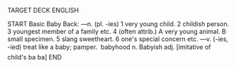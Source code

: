 TARGET DECK
ENGLISH

START
Basic
Baby
Back: —n. (pl. -ies) 1 very young child. 2 childish person. 3 youngest member of a family etc. 4 (often attrib.) A very young animal. B small specimen. 5 slang sweetheart. 6 one's special concern etc. —v. (-ies, -ied) treat like a baby; pamper.  babyhood n. Babyish adj. [imitative of child's ba ba]
END
